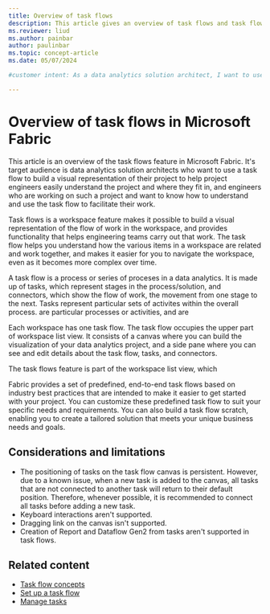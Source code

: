 ```yaml
---
title: Overview of task flows
description: This article gives an overview of task flows and task flow terminology.
ms.reviewer: liud
ms.author: painbar
author: paulinbar
ms.topic: concept-article
ms.date: 05/07/2024

#customer intent: As a data analytics solution architect, I want to use a task flow to build a visualization of my data analytics solution to help engineers understand the project and how they fit in. As a data engineer, I want to use the task flow to help me understand and perform the work I am supposed to do.  

---
```

# Overview of task flows in Microsoft Fabric

This article is an overview of the task flows feature in Microsoft Fabric. It's target audience is data analytics solution architects who want to use a task flow to build a visual representation of their project to help project engineers easily understand the project and where they fit in, and engineers who are working on such a project and want to know how to understand and use the task flow to facilitate their work.

Task flows is a workspace feature makes it possible to build a visual representation of the flow of work in the workspace, and provides functionality that helps engineering teams carry out that work. The task flow helps you understand how the various items in a workspace are related and work together, and makes it easier for you to navigate the workspace, even as it becomes more complex over time.

A task flow is a process or series of proceses in a data analytics. It is made up of tasks, which represent stages in the process/solution, and connectors, which show the flow of work, the movement from one stage to the next. Tasks represent particular sets of activites within the overall process. are particular processes or activities, and are 

Each workspace has one task flow. The task flow occupies the upper part of workspace list view. It consists of a canvas where you can build the visualization of your data analytics project, and a side pane where you can see and edit details about the task flow, tasks, and connectors. 






The task flows feature is part of the workspace list view, which 

Fabric provides a set of predefined, end-to-end task flows based on industry best practices that are intended to make it easier to get started with your project. You can customize these predefined task flow to suit your specific needs and requirements. You can also build a task flow scratch, enabling you to create a tailored solution that meets your unique business needs and goals.

## Considerations and limitations

* The positioning of tasks on the task flow canvas is persistent. However, due to a known issue, when a new task is added to the canvas, all tasks that are not connected to another task will return to their default position. Therefore, whenever possible, it is recommended to connect all tasks before adding a new task.
* Keyboard interactions aren't supported.
* Dragging link on the canvas isn't supported.
* Creation of Report and Dataflow Gen2 from tasks aren't supported in task flows.

## Related content

* [Task flow concepts](./task-flow-concepts.md)
* [Set up a task flow](./task-flow-create.md)
* [Manage tasks](./task-flow-work-with.md)
